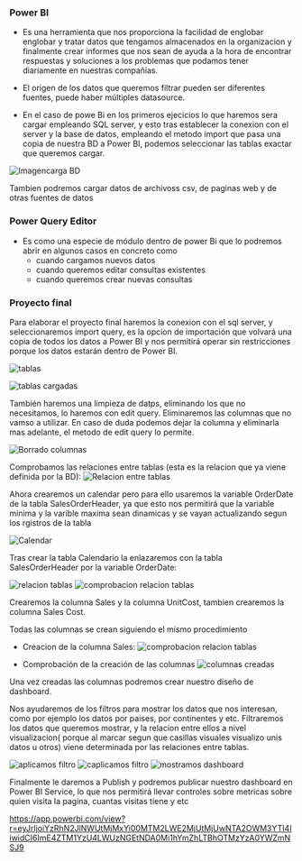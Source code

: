 ### Power BI

- Es una herramienta que nos proporciona la facilidad de englobar englobar y tratar datos que tengamos almacenados
en la organizacion y finalmente crear informes que nos sean de ayuda a la hora de encontrar respuestas y soluciones
a los problemas que podamos tener diariamente en nuestras compañías.


- El origen de los datos que queremos filtrar pueden ser diferentes fuentes, puede haber múltiples datasource.

- En el caso de powe Bi en los primeros ejecicios lo que haremos sera cargar empleando SQL server, y esto tras establecer
la conexion con el server y la base de datos, empleando el metodo import que pasa una copia de nuestra BD a Power BI, podemos seleccionar las tablas exactar que queremos cargar.

![Imagencarga BD](imagenes/carga_bd.png)


Tambien podremos cargar datos de archivoss csv, de paginas web y de otras fuentes de datos

### Power Query Editor

- Es como una especie de módulo dentro de power Bi que lo podremos abrir en algunos casos en concreto como
     - cuando cargamos nuevos datos
     - cuando queremos editar consultas existentes 
     - cuando queremos crear nuevas consultas

### Proyecto final 
Para elaborar el proyecto final haremos la conexion con el sql server, y seleccionaremos import query,
es la opcion de importación que volvará una copia de todos los datos a Power BI y nos permitirá 
operar sin restricciones porque los datos estarán dentro de Power BI.

![tablas](imagenes/sales_loas.png)

![tablas cargadas](imagenes/tables_loaded.png)

También haremos una limpieza de datps, eliminando los que no necesitamos, lo haremos con edit query. 
Eliminaremos las columnas que no vamso a utilizar. En caso de duda podemos dejar la columna y eliminarla
mas adelante, el metodo de edit query lo permite. 

![Borrado columnas](imagenes/remove_columns.png)

Comprobamos las relaciones entre tablas (esta es la relacion que ya viene definida por la BD):
![Relacion entre tablas](imagenes/relaciones_tablas.png)

Ahora crearemos un calendar pero para ello usaremos la  variable OrderDate de la tabla SalesOrderHeader,
ya que esto nos permitirá que la variable minima y la varible maxima sean dinamicas y se vayan actualizando 
segun los rgistros de la tabla

![Calendar](imagenes/calendar_creation.png)


Tras crear la tabla Calendario la enlazaremos con la tabla SalesOrderHeader por la variable OrderDate:

![relacion tablas](imagenes/new_relationship.png)
![comprobacion relacion tablas](imagenes/comprobacion_relationship.png)

Crearemos la columna Sales y la columna UnitCost, tambien crearemos la columna Sales Cost.

Todas las columnas se crean siguiendo el mismo procedimiento

- Creacion de la columna Sales:
![comprobacion relacion tablas](imagenes/creacion_sales.png)

- Comprobación de la creación de las columnas
![columnas creadas](imagenes/imagenes/columnas_creadas.png)

Una vez creadas las columnas podremos crear nuestro diseño de dashboard.

Nos ayudaremos de los filtros para mostrar los datos que nos interesan, como por ejemplo los datos por paises,
por continentes y etc. 
Filtraremos los datos que queremos mostrar, y la relacion entre ellos a nivel visualizacion( porque al marcar
segun que casillas visuales visualizo unis datos u otros) viene determinada por las relaciones entre tablas.

![aplicamos filtro](imagenes/aplicamos_filtro.png)
![caplicamos filtro](imagenes/aplicamos_filtro2.png)
![mostramos dashboard](imagenes/dashboard.png)

Finalmente le daremos a Publish y podremos publicar nuestro dashboard en Power BI Service, 
lo que nos permitirá llevar controles sobre metricas sobre quien visita la pagina, cuantas visitas tiene y etc

https://app.powerbi.com/view?r=eyJrIjoiYzRhN2JlNWUtMjMxYi00MTM2LWE2MjUtMjUwNTA2OWM3YTI4IiwidCI6ImE4ZTM1YzU4LWUzNGEtNDA0Mi1hYmZhLTBhOTMzYzA0YWZmNSJ9
